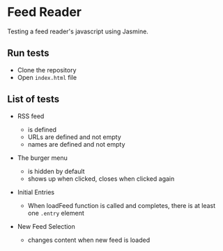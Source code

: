 # Feed Reader

Testing a feed reader's javascript using Jasmine.

## Run tests

- Clone the repository
- Open `index.html` file

## List of tests

- RSS feed
  - is defined
  - URLs are defined and not empty
  - names are defined and not empty

- The burger menu
  - is hidden by default
  - shows up when clicked, closes when clicked again

- Initial Entries
  - When loadFeed function is called and completes, there is at least one `.entry` element

- New Feed Selection
  - changes content when new feed is loaded

